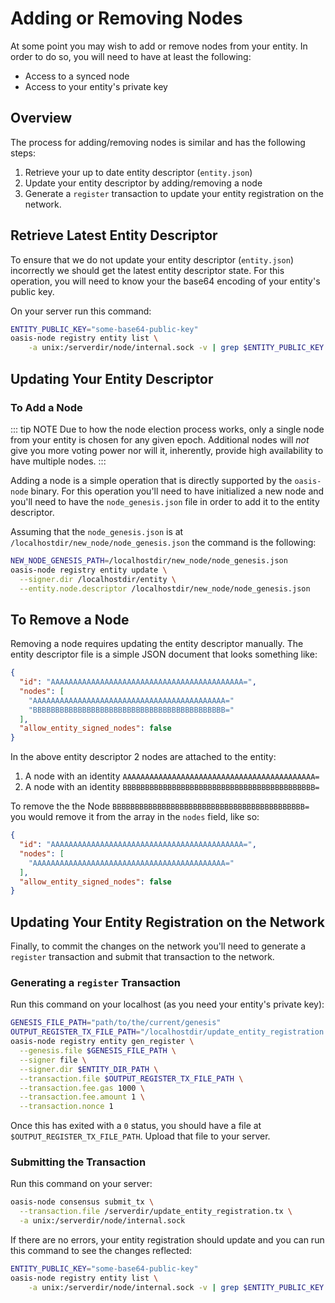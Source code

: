 # Adding or Removing Nodes

At some point you may wish to add or remove nodes from your entity. In order to
do so, you will need to have at least the following:

* Access to a synced node
* Access to your entity's private key

## Overview

The process for adding/removing nodes is similar and has the following steps:

1. Retrieve your up to date entity descriptor (`entity.json`)
2. Update your entity descriptor by adding/removing a node
3. Generate a `register` transaction to update your entity registration on the
   network.

## Retrieve Latest Entity Descriptor

To ensure that we do not update your entity descriptor (`entity.json`)
incorrectly we should get the latest entity descriptor state. For this
operation, you will need to know your the base64 encoding of your entity's
public key.

On your server run this command:

```bash
ENTITY_PUBLIC_KEY="some-base64-public-key"
oasis-node registry entity list \
    -a unix:/serverdir/node/internal.sock -v | grep $ENTITY_PUBLIC_KEY
```

## Updating Your Entity Descriptor

### To Add a Node

::: tip NOTE
Due to how the node election process works, only a single node from your entity
is chosen for any given epoch. Additional nodes will _not_ give you more voting
power nor will it, inherently, provide high availability to have multiple nodes.
:::

Adding a node is a simple operation that is directly supported by the
`oasis-node` binary. For this operation you'll need to have initialized a new
node and you'll need to have the `node_genesis.json` file in order to add it to
the entity descriptor.

Assuming that the `node_genesis.json` is at
`/localhostdir/new_node/node_genesis.json` the command is the following:

```bash
NEW_NODE_GENESIS_PATH=/localhostdir/new_node/node_genesis.json
oasis-node registry entity update \
  --signer.dir /localhostdir/entity \
  --entity.node.descriptor /localhostdir/new_node/node_genesis.json
```

## To Remove a Node

Removing a node requires updating the entity descriptor manually. The
entity descriptor file is a simple JSON document that looks something like:

```json
{
  "id": "AAAAAAAAAAAAAAAAAAAAAAAAAAAAAAAAAAAAAAAAAAA=",
  "nodes": [
    "AAAAAAAAAAAAAAAAAAAAAAAAAAAAAAAAAAAAAAAAAAA="
    "BBBBBBBBBBBBBBBBBBBBBBBBBBBBBBBBBBBBBBBBBBB="
  ],
  "allow_entity_signed_nodes": false
}
```

In the above entity descriptor 2 nodes are attached to the entity:

1. A node with an identity `AAAAAAAAAAAAAAAAAAAAAAAAAAAAAAAAAAAAAAAAAAA=`
1. A node with an identity `BBBBBBBBBBBBBBBBBBBBBBBBBBBBBBBBBBBBBBBBBBB=`

To remove the the Node `BBBBBBBBBBBBBBBBBBBBBBBBBBBBBBBBBBBBBBBBBBB=` you would
remove it from the array in the `nodes` field, like so:

```json
{
  "id": "AAAAAAAAAAAAAAAAAAAAAAAAAAAAAAAAAAAAAAAAAAA=",
  "nodes": [
    "AAAAAAAAAAAAAAAAAAAAAAAAAAAAAAAAAAAAAAAAAAA="
  ],
  "allow_entity_signed_nodes": false
}
```

## Updating Your Entity Registration on the Network

Finally, to commit the changes on the network you'll need to generate a
`register` transaction and submit that transaction to the network.

### Generating a `register` Transaction

Run this command on your localhost (as you need your entity's private key):

```bash
GENESIS_FILE_PATH="path/to/the/current/genesis"
OUTPUT_REGISTER_TX_FILE_PATH="/localhostdir/update_entity_registration.tx"
oasis-node registry entity gen_register \
  --genesis.file $GENESIS_FILE_PATH \
  --signer file \
  --signer.dir $ENTITY_DIR_PATH \
  --transaction.file $OUTPUT_REGISTER_TX_FILE_PATH \
  --transaction.fee.gas 1000 \
  --transaction.fee.amount 1 \
  --transaction.nonce 1
```

Once this has exited with a `0` status, you should have a file at
`$OUTPUT_REGISTER_TX_FILE_PATH`. Upload that file to your server.

### Submitting the Transaction

Run this command on your server:

```bash
oasis-node consensus submit_tx \
  --transaction.file /serverdir/update_entity_registration.tx \
  -a unix:/serverdir/node/internal.sock
```

If there are no errors, your entity registration should update and you can run
this command to see the changes reflected:

```bash
ENTITY_PUBLIC_KEY="some-base64-public-key"
oasis-node registry entity list \
    -a unix:/serverdir/node/internal.sock -v | grep $ENTITY_PUBLIC_KEY
```
